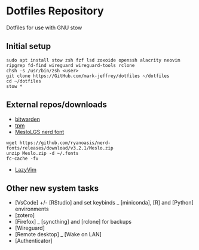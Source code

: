 # Dotfiles Repository 

Dotfiles for use with GNU stow

## Initial setup

```{shell}
sudo apt install stow zsh fzf lsd zoxoide openssh alacrity neovim ripgrep fd-find wireguard wireguard-tools rclone
chsh -s /usr/bin/zsh <user>
git clone https://GitHub.com/mark-jeffrey/dotfiles ~/dotfiles
cd ~/dotfiles
stow *
```

## External repos/downloads

- [bitwarden](https://bitwarden.com/download/)
- [tpm](https://github.com/tmux-plugins/tpm)
- [MesloLGS nerd font](https://www.nerdfonts.com/font-downloads)

```{shell}
wget https://github.com/ryanoasis/nerd-fonts/releases/download/v3.2.1/Meslo.zip
unzip Meslo.zip -d ~/.fonts
fc-cache -fv
```
- [LazyVim](https://www.lazyvim.org/installation)

## Other new system tasks

- [VsCode] +/- [RStudio] and set keybinds
_ [miniconda], [R] and [Python] environments
- [zotero]
- [Firefox]
_ [syncthing] and [rclone] for backups
- [Wireguard]
- [Remote desktop]
_ [Wake on LAN]
- [Authenticator]
